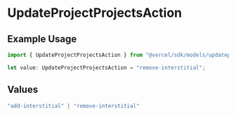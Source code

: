 # UpdateProjectProjectsAction

## Example Usage

```typescript
import { UpdateProjectProjectsAction } from "@vercel/sdk/models/updateprojectop.js";

let value: UpdateProjectProjectsAction = "remove-interstitial";
```

## Values

```typescript
"add-interstitial" | "remove-interstitial"
```
